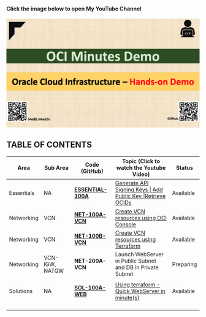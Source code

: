 #### Click the image below to open My YouTube Channel

[![Home Page](img/home.png)](https://www.youtube.com/channel/UCS5pANiji2QBLoUVNPsbDvQ/ "Click for Youtube Channel")



## TABLE OF CONTENTS

| Area       | Sub Area       | Code (GitHub)                        | Topic (Click to watch the Youtube Video)                     | Status    |
| ---------- | -------------- | ------------------------------------ | ------------------------------------------------------------ | --------- |
| Essentials | NA             | [**ESSENTIAL-100A**](ESSENTIAL-100A) | [Generate API Signing Keys \| Add Public Key \|Retrieve OCIDs](https://youtu.be/byuz_xRhn9U) | Available |
| Networking | VCN            | [**NET-100A-VCN**](NET-100A-VCN)     | [Create VCN resources using OCI Console](https://youtu.be/TUvFwSRR1Hk) | Available |
| Networking | VCN            | [**NET-100B-VCN**](NET-100B-VCN)     | [Create VCN resources using Terraform](https://youtu.be/sKrMnNtRZKc) | Available |
| Networking | VCN-IGW, NATGW | **NET-200A-VCN**                     | Launch WebServer in Public Subnet and DB in Private Subnet   | Preparing |
|            |                |                                      |                                                              |           |
| Solutions  | NA             | [**SOL-100A-WEB**](SOL-100A-WEB)     | [Using terraform - Quick WebServer in minute(s)](https://youtu.be/pqAZdW2ChjI) | Available |
|            |                |                                      |                                                              |           |
|            |                |                                      |                                                              |           |
|            |                |                                      |                                                              |           |
|            |                |                                      |                                                              |           |



